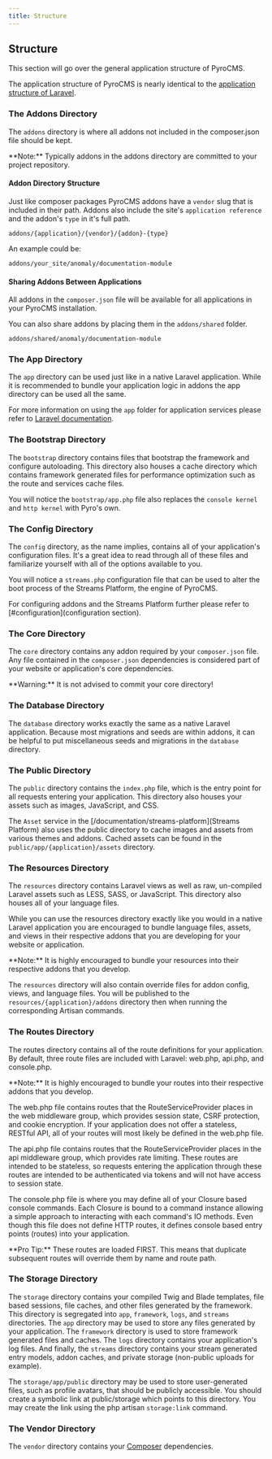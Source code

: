 ```yaml
---
title: Structure
---
```


## Structure[](#structure)

This section will go over the general application structure of PyroCMS.

The application structure of PyroCMS is nearly identical to the [application structure of Laravel](https://laravel.com/docs/5.3/structure).



### The Addons Directory[](#structure/the-addons-directory)

The `addons` directory is where all addons not included in the composer.json file should be kept.

<div class="alert alert-info">**Note:** Typically addons in the addons directory are committed to your project repository.</div>



#### Addon Directory Structure[](#structure/the-addons-directory/addon-directory-structure)

Just like composer packages PyroCMS addons have a `vendor` slug that is included in their path. Addons also include the site's `application reference` and the addon's `type` in it's full path.

    addons/{application}/{vendor}/{addon}-{type}

An example could be:

    addons/your_site/anomaly/documentation-module



#### Sharing Addons Between Applications[](#structure/the-addons-directory/sharing-addons-between-applications)

All addons in the `composer.json` file will be available for all applications in your PyroCMS installation.

You can also share addons by placing them in the `addons/shared` folder.

    addons/shared/anomaly/documentation-module



### The App Directory[](#structure/the-app-directory)

The `app` directory can be used just like in a native Laravel application. While it is recommended to bundle your application logic in addons the app directory can be used all the same.

For more information on using the `app` folder for application services please refer to [Laravel documentation](https://laravel.com/docs/5.3/structure#the-app-directory).



### The Bootstrap Directory[](#structure/the-bootstrap-directory)

The `bootstrap` directory contains files that bootstrap the framework and configure autoloading. This directory also houses a cache directory which contains framework generated files for performance optimization such as the route and services cache files.

You will notice the `bootstrap/app.php` file also replaces the `console kernel` and `http kernel` with Pyro's own.



### The Config Directory[](#structure/the-config-directory)

The `config` directory, as the name implies, contains all of your application's configuration files. It's a great idea to read through all of these files and familiarize yourself with all of the options available to you.

You will notice a `streams.php` configuration file that can be used to alter the boot process of the Streams Platform, the engine of PyroCMS.

For configuring addons and the Streams Platform further please refer to [#configuration](configuration section).



### The Core Directory[](#structure/the-core-directory)

The `core` directory contains any addon required by your `composer.json` file. Any file contained in the `composer.json` dependencies is considered part of your website or application's core dependencies.

<div class="alert alert-warning">**Warning:** It is not advised to commit your core directory!</div>



### The Database Directory[](#structure/the-database-directory)

The `database` directory works exactly the same as a native Laravel application. Because most migrations and seeds are within addons, it can be helpful to put miscellaneous seeds and migrations in the `database` directory.



### The Public Directory[](#structure/the-public-directory)

The `public` directory contains the `index.php` file, which is the entry point for all requests entering your application. This directory also houses your assets such as images, JavaScript, and CSS.

The `Asset` service in the [/documentation/streams-platform](Streams Platform) also uses the public directory to cache images and assets from various themes and addons. Cached assets can be found in the `public/app/{application}/assets` directory.



### The Resources Directory[](#structure/the-resources-directory)

The `resources` directory contains Laravel views as well as raw, un-compiled Laravel assets such as LESS, SASS, or JavaScript. This directory also houses all of your language files.

While you can use the resources directory exactly like you would in a native Laravel application you are encouraged to bundle language files, assets, and views in their respective addons that you are developing for your website or application.

<div class="alert alert-info">**Note:** It is highly encouraged to bundle your resources into their respective addons that you develop.</div>

The `resources` directory will also contain override files for addon config, views, and language files. You will be published to the `resources/{application}/addons` directory then when running the corresponding Artisan commands.



### The Routes Directory[](#structure/the-routes-directory)

The routes directory contains all of the route definitions for your application. By default, three route files are included with Laravel: web.php, api.php, and console.php.

<div class="alert alert-info">**Note:** It is highly encouraged to bundle your routes into their respective addons that you develop.</div>

The web.php file contains routes that the RouteServiceProvider places in the web middleware group, which provides session state, CSRF protection, and cookie encryption. If your application does not offer a stateless, RESTful API, all of your routes will most likely be defined in the web.php file.

The api.php file contains routes that the RouteServiceProvider places in the api middleware group, which provides rate limiting. These routes are intended to be stateless, so requests entering the application through these routes are intended to be authenticated via tokens and will not have access to session state.

The console.php file is where you may define all of your Closure based console commands. Each Closure is bound to a command instance allowing a simple approach to interacting with each command's IO methods. Even though this file does not define HTTP routes, it defines console based entry points (routes) into your application.

<div class="alert alert-primary">**Pro Tip:** These routes are loaded FIRST. This means that duplicate subsequent routes will override them by name and route path.</div>



### The Storage Directory[](#structure/the-storage-directory)

The `storage` directory contains your compiled Twig and Blade templates, file based sessions, file caches, and other files generated by the framework. This directory is segregated into `app`, `framework`, `logs`, and `streams` directories. The `app` directory may be used to store any files generated by your application. The `framework` directory is used to store framework generated files and caches. The `logs` directory contains your application's log files. And finally, the `streams` directory contains your stream generated entry models, addon caches, and private storage (non-public uploads for example).

The `storage/app/public` directory may be used to store user-generated files, such as profile avatars, that should be publicly accessible. You should create a symbolic link at public/storage which points to this directory. You may create the link using the php artisan `storage:link` command.



### The Vendor Directory[](#structure/the-vendor-directory)

The `vendor` directory contains your [Composer](https://getcomposer.org/) dependencies.
